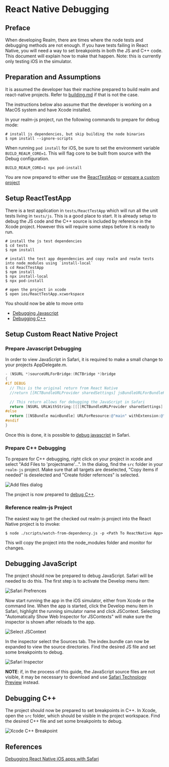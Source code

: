 
# React Native Debugging

## Preface

When developing Realm, there are times where the node tests and debugging methods are not enough.  If you have tests failing in React Native, you will need a way to set breakpoints in both the JS and C++ code.  This document will explain how to make that happen.  Note: this is currently only testing iOS in the simulator.

## Preparation and Assumptions
It is assumed the developer has their machine prepared to build realm and react-native projects.  Refer to [building.md](./building.md) if that is not the case.

The instructions below also assume that the developer is working on a MacOS system and have Xcode installed.

In your realm-js project, run the following commands to prepare for debug mode:
```
# install js dependencies, but skip building the node binaries
$ npm install --ignore-scripts
```

When running `pod install` for iOS, be sure to set the environment variable `BUILD_REALM_CORE=1`.  This will flag core to be built from source with the Debug configuration.

```
BUILD_REALM_CORE=1 npx pod-install
```

You are now prepared to either use the [ReactTestApp](#setup-reacttestapp) or [prepare a custom project](#setup-custom-react-native-project)

## Setup ReactTestApp

There is a test application in `tests/ReactTestApp` which will run all the unit tests living in `tests/js`.  This is a good place to start.  It is already setup to debug the JS code and the C++ source is included by reference in the Xcode project.  However this will require some steps before it is ready to run.

```
# install the js test dependencies
$ cd tests
$ npm install

# install the test app dependencies and copy realm and realm tests into node_modules using `install-local`
$ cd ReactTestApp
$ npm install
$ npx install-local
$ npx pod-install

# open the project in xcode
$ open ios/ReactTestApp.xcworkspace
```

You should now be able to move onto
- [Debugging Javascript](#debugging-javascript)
- [Debugging C++](#debugging-c++)

## Setup Custom React Native Project

### Prepare Javascript Debugging
In order to view JavaScript in Safari, it is required to make a small change to your projects AppDelegate.m.

```objective-c
- (NSURL *)sourceURLForBridge:(RCTBridge *)bridge
{
#if DEBUG
  // This is the original return from React Native
  //return [[RCTBundleURLProvider sharedSettings] jsBundleURLForBundleRoot:@"index" fallbackResource:nil];

  // This return allows for debugging the JavaScript in Safari
  return [NSURL URLWithString:[[[[RCTBundleURLProvider sharedSettings] jsBundleURLForBundleRoot:@"index" fallbackResource:nil] absoluteString] stringByAppendingString:@"&inlineSourceMap=true" ]];
#else
  return [[NSBundle mainBundle] URLForResource:@"main" withExtension:@"jsbundle"];
#endif
}
```

Once this is done, it is possible to [debug javascript](#debugging-javascript) in Safari.

### Prepare C++ Debugging
To prepare for C++ debugging, right click on your project in xcode and select "Add Files to 'projectname'...".  In the dialog, find the `src` folder in your `realm-js` project. Make sure that all targets are deselected, "Copy items if needed" is deselected and "Create folder refernces" is selected.

![Add files dialog](./assets/addFilesDialog.png)

The project is now prepared to [debug C++](#dubugging-c++).

### Reference realm-js Project

The easiest way to get the checked out realm-js project into the React Native project is to invoke:
```
$ node ./scripts/watch-from-dependency.js -p <Path To ReactNative App>
```

This will copy the project into the node_modules folder and monitor for changes.

###
## Debugging JavaScript

The project should now be prepared to debug JavaScript.  Safari will be needed to do this. The first step is to activate the Develop menu item:

![Safari Prefrences](./assets/safariPreferences.png)

Now start running the app in the iOS simulator, either from Xcode or the command line.  When the app is started, click the Develop menu item in Safari, highlight the running simulator name and click JSContext.  Selecting "Automatically Show Web Inspector for JSContexts" will make sure the inspector is shown after reloads to the app.

![Select JSContext](./assets/selectJscontext.png)

In the inspector select the Sources tab.  The index.bundle can now be expanded to view the source directories.  Find the desired JS file and set some breakpoints to debug.

![Safari Inspector](./assets/safariInspector.png)


<b>NOTE</b>: if, in the process of this guide, the JavaScript source files are not visible, it may be necessary to download and use [Safari Technology Preview](https://developer.apple.com/safari/technology-preview/) instead.

## Debugging C++

The project should now be prepared to set breakpoints in C++.  In Xcode, open the `src` folder, which should be visible in the project workspace.  Find the desired C++ file and set some breakpoints to debug.

![Xcode C++ Breakpoint](./assets/xcodeCppBreakpoint.png)

## References

[Debugging React Native iOS apps with Safari](http://blog.nparashuram.com/2019/10/debugging-react-native-ios-apps-with.html)
